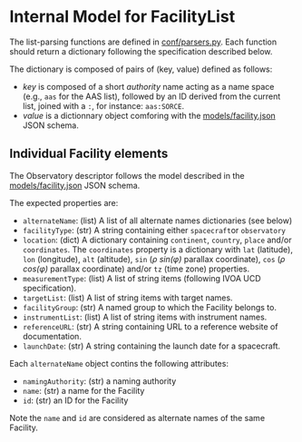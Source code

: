 # Internal Model for FacilityList

The list-parsing functions are defined in [conf/parsers.py](conf/parsers.py). Each function should return a dictionary following the specification described below.

The dictionary is composed of pairs of (key, value) defined as follows:
* _key_ is composed of a short _authority_ name acting as a name space (e.g., `aas` for the AAS list), followed by an ID derived from the current list, joined with a `:`, for instance: `aas:SORCE`.
* _value_ is a dictionnary object comforing with the [models/facility.json](models/facility.json) JSON schema. 

## Individual Facility elements

The Observatory descriptor follows the model described in the [models/facility.json](models/facility.json) JSON schema. 

The expected properties are:
* `alternateName`: (list) A list of all alternate names dictionaries (see below)
* `facilityType`: (str) A string containing either `spacecraft`or `observatory`
* `location`: (dict) A dictionary containing `continent`, `country`, `place` and/or `coordinates`. The `coordinates` property is a dictionary with `lat` (latitude), `lon` (longitude), `alt` (altitude), `sin` (_ρ sin(φ)_ parallax coordinate), `cos` (_ρ cos(φ)_ parallax coordinate) and/or `tz` (time zone) properties.
* `measurementType`: (list) A list of string items (following IVOA UCD specification).
* `targetList`: (list) A list of string items with target names.
* `facilityGroup`: (str) A named group to which the Facility belongs to.
* `instrumentList`: (list) A list of string items with instrument names.
* `referenceURL`: (str) A string containing URL to a reference website of documentation.
* `launchDate`: (str) A string containing the launch date for a spacecraft.

Each `alternateName` object contins the following attributes:
* `namingAuthority`: (str) a naming authority
* `name`: (str) a name for the Facility
* `id`: (str) an ID for the Facility

Note the `name` and `id` are considered as alternate names of the same Facility. 
